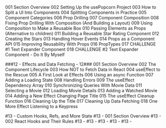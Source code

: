 001 Section Overview
002 Setting Up the usePopcorn Project
003 How to Split a UI Into Components
004 Splitting Components in Practice
005 Component Categories
006 Prop Drilling
007 Component Composition
008 Fixing Prop Drilling With Composition (And Building a Layout)
009 Using Composition to Make a Reusable Box
010 Passing Elements as Props (Alternative to children)
011 Building a Reusable Star Rating Component
012 Creating the Stars
013 Handling Hover Events
014 Props as a Component API
015 Improving Reusability With Props
016 PropTypes
017 CHALLENGE #1 Text Expander Component
018 CHALLENGE #2 Text Expander Component - Do It By Myself

###12 - Effects and Data Fetching - 12###
001 Section Overview
002 The Component Lifecycle
003 How NOT to Fetch Data in React
004 useEffect to the Rescue
005 A First Look at Effects
006 Using an async Function
007 Adding a Loading State
008 Handling Errors
009 The useEffect Dependency Array
010 Synchronizing Queries With Movie Data
011 Selecting a Movie
012 Loading Movie Details
013 Adding a Watched Movie
014 Adding a New Effect Changing Page Title
015 The useEffect Cleanup Function
016 Cleaning Up the Title
017 Cleaning Up Data Fetching
018 One More Effect Listening to a Keypress

#13 - Custom Hooks, Refs, and More State
#13 - 001 Section Overview
#13 - 002 React Hooks and Their Rules
#13 - 
#13 - 
#13 - 
#13 - 
#13 - 
